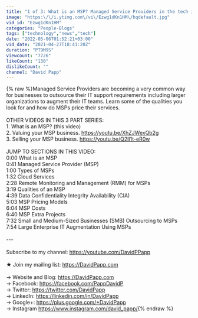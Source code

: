 ```yaml
---
title: "1 of 3: What is an MSP? Managed Service Providers in the tech industry"
image: "https:\/\/i.ytimg.com\/vi\/Ezwg1dKn1HM\/hqdefault.jpg"
vid_id: "Ezwg1dKn1HM"
categories: "People-Blogs"
tags: ["technology","news","tech"]
date: "2022-05-06T01:52:21+03:00"
vid_date: "2021-04-27T18:41:20Z"
duration: "PT9M9S"
viewcount: "7726"
likeCount: "130"
dislikeCount: ""
channel: "David Papp"
---
```

{% raw %}Managed Service Providers are becoming a very common way for businesses to outsource their IT support requirements including larger organizations to augment their IT teams.  Learn some of the qualities you look for and how do MSPs price their services.<br /><br />OTHER VIDEOS IN THIS 3 PART SERIES:<br />1. What is an MSP? (this video)<br />2. Valuing your MSP business. <a rel="nofollow" target="blank" href="https://youtu.be/XhZJWexQb2g">https://youtu.be/XhZJWexQb2g</a><br />3. Selling your MSP business. <a rel="nofollow" target="blank" href="https://youtu.be/Q2lI1t-eR0w">https://youtu.be/Q2lI1t-eR0w</a><br /><br />JUMP TO SECTIONS IN THIS VIDEO:<br />0:00 What is an MSP<br />0:41 Managed Service Provider (MSP)<br />1:00 Types of MSPs<br />1:32 Cloud Services<br />2:28 Remote Monitoring and Management (RMM) for MSPs<br />3:19 Qualities of an MSP<br />4:39 Data Confidentiality Integrity Availability (CIA) <br />5:03 MSP Pricing Models<br />6:04 MSP Costs<br />6:40 MSP Extra Projects<br />7:32 Small and Medium-Sized Businesses (SMB) Outsourcing to MSPs<br />7:54 Large Enterprise IT Augmentation Using MSPs<br /><br />---<br /><br />Subscribe to my channel: <a rel="nofollow" target="blank" href="https://youtube.com/DavidPPapp">https://youtube.com/DavidPPapp</a> <br /><br />★ Join my mailing list: <a rel="nofollow" target="blank" href="https://DavidPapp.com">https://DavidPapp.com</a><br /><br />→ Website and Blog: <a rel="nofollow" target="blank" href="https://DavidPapp.com">https://DavidPapp.com</a> <br />→ Facebook: <a rel="nofollow" target="blank" href="https://facebook.com/PappDavidP">https://facebook.com/PappDavidP</a> <br />→ Twitter: <a rel="nofollow" target="blank" href="https://twitter.com/DavidPapp">https://twitter.com/DavidPapp</a><br />→ LinkedIn: <a rel="nofollow" target="blank" href="https://linkedin.com/in/DavidPapp">https://linkedin.com/in/DavidPapp</a> <br />→ Google+: <a rel="nofollow" target="blank" href="https://plus.google.com/+DavidPapp">https://plus.google.com/+DavidPapp</a><br />→ Instagram <a rel="nofollow" target="blank" href="https://www.instagram.com/david_papp/">https://www.instagram.com/david_papp/</a>{% endraw %}
